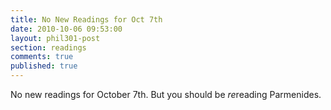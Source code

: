 ```yaml
---
title: No New Readings for Oct 7th
date: 2010-10-06 09:53:00
layout: phil301-post
section: readings
comments: true
published: true
---
```


No new readings for October 7th. But you should be *re*reading Parmenides.
